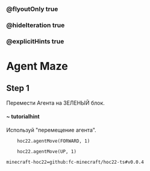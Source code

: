 ### @flyoutOnly true
### @hideIteration true
### @explicitHints true


# Agent Maze

## Step 1  
Перемести Агента на ЗЕЛЕНЫЙ блок.  

#### ~ tutorialhint 
Используй "перемещение агента".  

```ghost
    hoc22.agentMove(FORWARD, 1)
```
```template
    hoc22.agentMove(UP, 1)
```

```package
minecraft-hoc22=github:fc-minecraft/hoc22-ts#v0.0.4
```